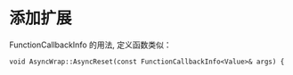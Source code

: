 # 添加扩展

FunctionCallbackInfo 的用法, 定义函数类似：
```
void AsyncWrap::AsyncReset(const FunctionCallbackInfo<Value>& args) {
```
